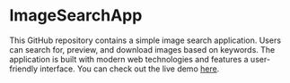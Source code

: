 # ImageSearchApp

This GitHub repository contains a simple image search application. Users can search for, preview, and download images based on keywords. The application is built with modern web technologies and features a user-friendly interface. You can check out the live demo  <a href="https://bavertorun-imagesearchapp.netlify.app/">here</a>.

